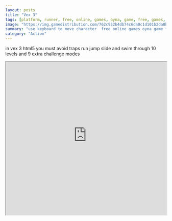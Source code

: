 ```yaml
---
layout: posts
title: "Vex 3"
tags: [platform, runner, free, online, games, oyna, game, free, games, play, play, games]
image: "https://img.gamedistribution.com/762c932b4db74c6da0c1d101b2da8be6.jpg"
summary: "use keyboard to move character  free online games oyna game free games play play games"
category: "Action"
---
```


in vex 3 html5 you must avoid traps run jump slide and swim through 10 levels and 9 extra challenge modes

<iframe width="100%" height="480px;" src="https://html5.gamedistribution.com/762c932b4db74c6da0c1d101b2da8be6/"></iframe>